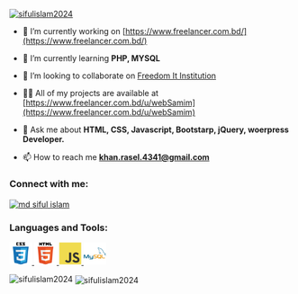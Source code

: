  <p align="left"> <a href="https://github.com/ryo-ma/github-profile-trophy"><img src="[https://github-profile-trophy.vercel.app/?username=sifulislam2024](https://scontent.fcla7-1.fna.fbcdn.net/v/t39.30808-1/480236697_122204441714206782_9158461234574051856_n.jpg?stp=dst-jpg_s200x200_tt6&_nc_cat=103&ccb=1-7&_nc_sid=1d2534&_nc_eui2=AeF_eZPLD6JqDCqeI9ubKGJ9uj-9ZG6yRGS6P71kbrJEZB0ne9x1QS2h41_uFnB04zp3mxfVqNoCIEyLc1W_xcun&_nc_ohc=dOhS9mfxOkgQ7kNvgGeaM-S&_nc_oc=Adjx2MHGdB_FElAJmmqd_v5fH686H5oFOPpEMWEvoe1Sjv5o_fef3KeE9UAh1RvIBaY&_nc_zt=24&_nc_ht=scontent.fcla7-1.fna&_nc_gid=Al77Kl2zPSrzFBxsts52IKD&oh=00_AYDtOlX9s_yJiPRiicOnFNP4trKP7y97xGWBxYM7XKNUGA&oe=67BE4D50)" alt="sifulislam2024" /></a> </p>

- 🔭 I’m currently working on [https://www.freelancer.com.bd/](https://www.freelancer.com.bd/)

- 🌱 I’m currently learning **PHP, MYSQL**

- 👯 I’m looking to collaborate on [Freedom It Institution](https://freedomitinstitutions.com/)

- 👨‍💻 All of my projects are available at [https://www.freelancer.com.bd/u/webSamim](https://www.freelancer.com.bd/u/webSamim)

- 💬 Ask me about **HTML, CSS, Javascript, Bootstarp, jQuery, woerpress Developer.**

- 📫 How to reach me **khan.rasel.4341@gmail.com**

<h3 align="left">Connect with me:</h3>
<p align="left">
<a href="https://fb.com/md siful islam" target="blank"><img align="center" src="https://raw.githubusercontent.com/rahuldkjain/github-profile-readme-generator/master/src/images/icons/Social/facebook.svg" alt="md siful islam" height="30" width="40" /></a>
</p>

<h3 align="left">Languages and Tools:</h3>
<p align="left"> <a href="https://www.w3schools.com/css/" target="_blank" rel="noreferrer"> <img src="https://raw.githubusercontent.com/devicons/devicon/master/icons/css3/css3-original-wordmark.svg" alt="css3" width="40" height="40"/> </a> <a href="https://www.w3.org/html/" target="_blank" rel="noreferrer"> <img src="https://raw.githubusercontent.com/devicons/devicon/master/icons/html5/html5-original-wordmark.svg" alt="html5" width="40" height="40"/> </a> <a href="https://developer.mozilla.org/en-US/docs/Web/JavaScript" target="_blank" rel="noreferrer"> <img src="https://raw.githubusercontent.com/devicons/devicon/master/icons/javascript/javascript-original.svg" alt="javascript" width="40" height="40"/> </a> <a href="https://www.mysql.com/" target="_blank" rel="noreferrer"> <img src="https://raw.githubusercontent.com/devicons/devicon/master/icons/mysql/mysql-original-wordmark.svg" alt="mysql" width="40" height="40"/> </a> </p>

<p><img align="left" src="https://github-readme-stats.vercel.app/api/top-langs?username=sifulislam2024&show_icons=true&locale=en&layout=compact" alt="sifulislam2024" /></p>

<p>&nbsp;<img align="center" src="https://github-readme-stats.vercel.app/api?username=sifulislam2024&show_icons=true&locale=en" alt="sifulislam2024" /></p>
